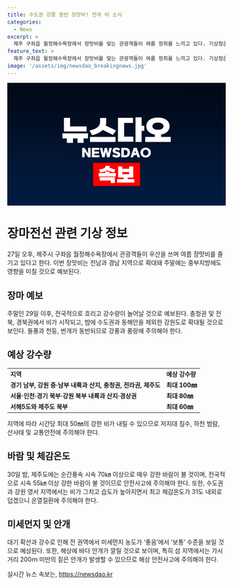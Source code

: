 ```yaml
---
title: 수도권 강풍 동반 장맛비! 전국 비 소식
categories:
  - News
excerpt: >
  제주 구좌읍 월정해수욕장에서 장맛비를 맞는 관광객들이 여름 정취를 느끼고 있다. 기상청은 장마가 전남과 경남으로 확대되고 중부지방에도 시작될 것으로 예보했다. 29일에 수도권에 첫 장마가 시작돼 전국이 흐리고 비가 예상되며, 돌풍과 천둥·번개를 동반한 강우가 예상되어 안전에 유의해야 한다. 30일까지 예상 강수량은 경기 남부, 강원 중·남부 내륙과 산지, 충청권, 전라권, 제주도에 최대 100㎜, 서울·인천·경기 북부·강원 북부 내륙과 산지·경상권에 최대 80㎜가 예상되었다. 이에 따라 침수, 산사태, 교통안전 등에 특히 주의해야 한다. 미세먼지 농도는 대체로 ‘좋음’, ‘보통’ 수준을 보일 것으로 예상되나, 해상 안개에 주의해야 한다. 
feature_text: >
  제주 구좌읍 월정해수욕장에서 장맛비를 맞는 관광객들이 여름 정취를 느끼고 있다. 기상청은 장마가 전남과 경남으로 확대되고 중부지방에도 시작될 것으로 예보했다. 29일에 수도권에 첫 장마가 시작돼 전국이 흐리고 비가 예상되며, 돌풍과 천둥·번개를 동반한 강우가 예상되어 안전에 유의해야 한다. 30일까지 예상 강수량은 경기 남부, 강원 중·남부 내륙과 산지, 충청권, 전라권, 제주도에 최대 100㎜, 서울·인천·경기 북부·강원 북부 내륙과 산지·경상권에 최대 80㎜가 예상되었다. 이에 따라 침수, 산사태, 교통안전 등에 특히 주의해야 한다. 미세먼지 농도는 대체로 ‘좋음’, ‘보통’ 수준을 보일 것으로 예상되나, 해상 안개에 주의해야 한다. 
image: '/assets/img/newsdao_breakingnews.jpg'
---
```


<p><img src="/assets/img/newsdao_breakingnews.jpg" alt="pcversion 속보" /></p>

<h1>장마전선 관련 기상 정보</h1>

<p data-ke-size="size16">27일 오후, 제주시 구좌읍 월정해수욕장에서 관광객들이 우산을 쓰며 여름 장맛비를 즐기고 있다고 한다. 이번 장맛비는 전남과 경남 지역으로 확대돼 주말에는 중부지방에도 영향을 미칠 것으로 예보된다.</p>

<h2 data-ke-size="size26">장마 예보</h2>

<p data-ke-size="size16">주말인 29일 이후, 전국적으로 흐리고 강수량이 늘어날 것으로 예보된다. 충청권 및 전북, 경북권에서 비가 시작되고, 밤에 수도권과 동해안을 제외한 강원도로 확대될 것으로 보인다. 돌풍과 천둥, 번개가 동반되므로 강풍과 풍랑에 주의해야 한다.</p>

<h2 data-ke-size="size26">예상 강수량</h2>

<table>
    <tr>
        <td><b>지역</b></td>
        <td><b>예상 강수량</b></td>
    </tr>
    <tr>
        <td style="text-align: center; height: 17px;"><b>경기 남부, 강원 중·남부 내륙과 산지, 충청권, 전라권, 제주도</b></td>
        <td style="text-align: center; height: 17px;"><b>최대 100㎜</b></td>
    </tr>
    <tr>
        <td><b>서울·인천·경기 북부·강원 북부 내륙과 산지·경상권</b></td>
        <td><b>최대 80㎜</b></td>
    </tr>
    <tr>
        <td><b>서해5도와 제주도 북부</b></td>
        <td><b>최대 60㎜</b></td>
    </tr>
</table>

<p data-ke-size="size16">지역에 따라 시간당 최대 50㎜의 강한 비가 내릴 수 있으므로 저지대 침수, 하천 범람, 산사태 및 교통안전에 주의해야 한다.</p>

<h2 data-ke-size="size26">바람 및 체감온도</h2>

<p data-ke-size="size16">30일 밤, 제주도에는 순간풍속 시속 70㎞ 이상으로 매우 강한 바람이 불 것이며, 전국적으로 시속 55㎞ 이상 강한 바람이 불 것이므로 안전사고에 주의해야 한다. 또한, 수도권과 강원 영서 지역에서는 비가 그치고 습도가 높아지면서 최고 체감온도가 31도 내외로 덥겠으니 온열질환에 주의해야 한다.</p>

<h2 data-ke-size="size26">미세먼지 및 안개</h2>

<p data-ke-size="size16">대기 확산과 강수로 인해 전 권역에서 미세먼지 농도가 ‘좋음’에서 ‘보통’ 수준을 보일 것으로 예상된다. 또한, 해상에 바다 안개가 깔릴 것으로 보이며, 특히 섬 지역에서는 가시거리 200ｍ 미만의 짙은 안개가 발생할 수 있으므로 해상 안전사고에 주의해야 한다.</p>
실시간 뉴스 속보는, <a href="https://newsdao.kr" rel="dofollow">https://newsdao.kr</a>


